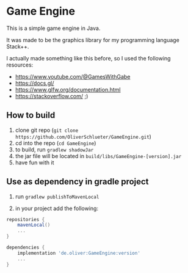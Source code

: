 # Game Engine

This is a simple game engine in Java.

It was made to be the graphics library for my programming language Stack++.

I actually made something like this before, so I used the following resources:
- https://www.youtube.com/@GamesWithGabe
- https://docs.gl/
- https://www.glfw.org/documentation.html
- https://stackoverflow.com/ ;)

## How to build

1. clone git repo (``git clone https://github.com/OliverSchlueter/GameEngine.git``)
2. cd into the repo (``cd GameEngine``)
3. to build, run ``gradlew shadowJar``
4. the jar file will be located in ``build/libs/GameEngine-[version].jar``
5. have fun with it


## Use as dependency in gradle project
1. run ``gradlew publishToMavenLocal``

2. in your project add the following:
````gradle
repositories {
    mavenLocal()
    ...
}

dependencies {
    implementation 'de.oliver:GameEngine:version'
    ...
}
````